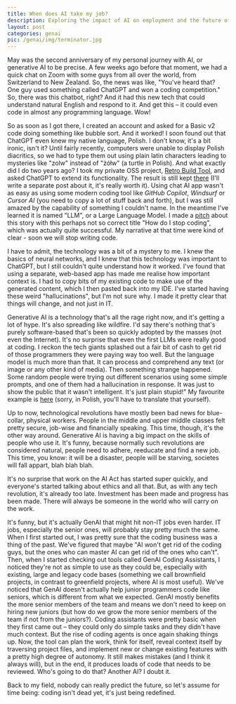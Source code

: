 ```yaml
---
title: When does AI take my job?
description: Exploring the impact of AI on employment and the future of work.
layout: post
categories: genai
pic: /genai/img/terminator.jpg
---
```


May was the second anniversary of my personal journey with AI, or generative AI to be precise. A few weeks ago before that moment, we had a quick chat on Zoom with some guys from all over the world, from Switzerland to New Zealand. So, the news was like, "You've heard that? One guy used something called ChatGPT and won a coding competition." So, there was this chatbot, right? And it had this new tech that could understand natural English and respond to it. And get this – it could even code in almost any programming language. Wow!

So as soon as I got there, I created an account and asked for a Basic v2 code doing something like bubble sort. And it worked! I soon found out that ChatGPT even knew my native language, Polish. I don't know, it's a bit ironic, isn't it? Until fairly recently, computers were unable to display Polish diacritics, so we had to type them out using plain latin characters leading to mysteries like "zolw" instead of "żółw" (a turtle in Polish). And what exactly did I do two years ago? I took my private OSS project, [Retro Build Tool][gradle-retro-plugin], and asked ChatGPT to extend its functionality. The result is still kept [there][gpt-commit] (I'll write a separate post about it, it's really worth it). Using chat AI app wasn't as easy as using some modern coding tool like *GitHub Copilot*, *Windsurf* or *Cursor AI* (you need to copy a lot of stuff back and forth), but I was still amazed by the capability of something I couldn't name. In the meantime I've learned it is named "LLM", or a Large Language Model. I made a [pitch] about this story with this perhaps not so correct title "How do I stop coding", which was actually quite successful. My narrative at that time were kind of clear - soon we will stop writing code.

I have to admit, the technology was a bit of a mystery to me. I knew the basics of neural networks, and I knew that this technology was important to ChatGPT, but I still couldn't quite understand how it worked. I've found that using a separate, web-based app has made me realise how important context is. I had to copy bits of my existing code to make use of the generated content, which I then pasted back into my IDE. I've started having these weird "hallucinations", but I'm not sure why. I made it pretty clear that things will change, and not just in IT.

Generative AI is a technology that's all the rage right now, and it's getting a lot of hype. It's also spreading like wildfire. I'd say there's nothing that's purely software-based that's been so quickly adopted by the masses (not even the Internet). It's no surprise that even the first LLMs were really good at coding. I reckon the tech giants splashed out a fair bit of cash to get rid of those programmers they were paying way too well. But the language model is much more than that. It can process and comprehend any text (or image or any other kind of media). Then something strange happened. Some random people were trying out different scenarios using some simple prompts, and one of them had a hallucination in response. It was just to show the public that it wasn't intelligent. It's just plain stupid!" My favourite example is [here][matczak] (sorry, in Polish, you'll have to translate that yourself).

Up to now, technological revolutions have mostly been bad news for blue-collar, physical workers. People in the middle and upper middle classes felt pretty secure, job-wise and financially speaking. This time, though, it's the other way around. Generative AI is having a big impact on the skills of people who use it. It's funny, because normally such revolutions are considered natural, people need to adhere, reeducate and find a new job. This time, you know: it will be a disaster, people will be starving, societes will fall appart, blah blah blah. 

It's no surprise that work on the AI Act has started super quickly, and everyone's started talking about ethics and all that. But, as with any tech revolution, it's already too late. Investment has been made and progress has been made. There will always be someone in the world who will carry on the work. 

It's funny, but it's actually GenAI that might hit non-IT jobs even harder. IT jobs, especially the senior ones, will probably stay pretty much the same. When I first started out, I was pretty sure that the coding business was a thing of the past. We've figured that maybe "AI won't get rid of the coding guys, but the ones who can master AI can get rid of the ones who can't". Then, when I started checking out tools called GenAI Coding Assistants, I noticed they're not as simple to use as they could be, especially with existing, large and legacy code bases (something we call brownfield projects, in contrast to greenfield projects, where AI is most useful). We've noticed that GenAI doesn't actually help junior programmers code like seniors, which is different from what we expected. GenAI mostly benefits the more senior members of the team and means we don't need to keep on hiring new juniors (but how do we grow the more senior members of the team if not from the juniors?). Coding assistants were pretty basic when they first came out – they could only do simple tasks and they didn't have much context. But the rise of coding agents is once again shaking things up. Now, the tool can plan the work, think for itself, reveal context itself by traversing project files, and implement new or change existing features with a pretty high degree of autonomy. It still makes mistakes (and I think it always will), but in the end, it produces loads of code that needs to be reviewed. Who's going to do that? Another AI? I doubt it.

Back to my field, nobody can really predict the future, so let's assume for time being: coding isn't dead yet, it's just being redefined.


[gradle-retro-plugin]: gradle-retro-plugin
[gpt-commit]: https://github.com/c64lib/gradle-retro-assembler-plugin/commit/e242f75ae6d459fd15b26890f0bba7f7c7095e48
[pitch]: https://maciejmalecki.github.io/gpt-4-demo/
[matczak]: https://wyborcza.pl/magazyn/7,124059,29586533,marcin-matczak-chatgpt-zmienil-zdanie-i-dopiero-to-mnie-przerazilo.html